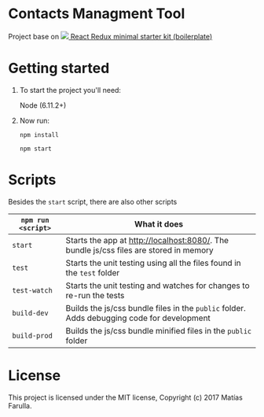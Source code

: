 # Contacts Managment Tool

Project base on <a href="http://redux-minimal.js.org/"><img src="http://redux-minimal.js.org/logo/redux-minimal-logo-blue.svg"> React Redux minimal starter kit (boilerplate)</a>

# Getting started

1. To start the project you'll need:

    Node (6.11.2+)

2. Now run:

    `npm install`
    
    `npm start`

# Scripts

Besides the `start` script, there are also other scripts

|`npm run <script>`|What it does|
|------------------|------------|
|`start`|Starts the app at [http://localhost:8080/](http://localhost:8080/). The bundle js/css files are stored in memory|
|`test`|Starts the unit testing using all the files found in the `test` folder|
|`test-watch`| Starts the unit testing and watches for changes to re-run the tests|
|`build-dev`|Builds the js/css bundle files in the `public` folder. Adds debugging code for development|
|`build-prod`|Builds the js/css bundle minified files in the `public` folder|


# License

This project is licensed under the MIT license, Copyright (c) 2017 Matías Farulla.

